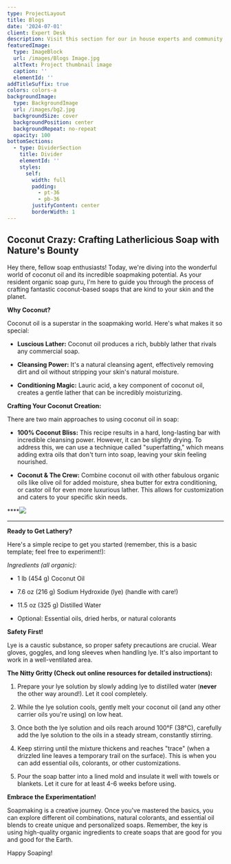 ```yaml
---
type: ProjectLayout
title: Blogs
date: '2024-07-01'
client: Expert Desk
description: Visit this section for our in house experts and community enthusiasts   blogs
featuredImage:
  type: ImageBlock
  url: /images/Blogs Image.jpg
  altText: Project thumbnail image
  caption: ''
  elementId: ''
addTitleSuffix: true
colors: colors-a
backgroundImage:
  type: BackgroundImage
  url: /images/bg2.jpg
  backgroundSize: cover
  backgroundPosition: center
  backgroundRepeat: no-repeat
  opacity: 100
bottomSections:
  - type: DividerSection
    title: Divider
    elementId: ''
    styles:
      self:
        width: full
        padding:
          - pt-36
          - pb-36
        justifyContent: center
        borderWidth: 1
---
```

## Coconut Crazy: Crafting Latherlicious Soap with Nature's Bounty

Hey there, fellow soap enthusiasts! Today, we're diving into the wonderful world of coconut oil and its incredible soapmaking potential. As your resident organic soap guru, I'm here to guide you through the process of crafting fantastic coconut-based soaps that are kind to your skin and the planet.

**Why Coconut?**

Coconut oil is a superstar in the soapmaking world. Here's what makes it so special:

*   **Luscious Lather:** Coconut oil produces a rich, bubbly lather that rivals any commercial soap.

*   **Cleansing Power:** It's a natural cleansing agent, effectively removing dirt and oil without stripping your skin's natural moisture.

*   **Conditioning Magic:** Lauric acid, a key component of coconut oil, creates a gentle lather that can be incredibly moisturizing.

**Crafting Your Coconut Creation:**

There are two main approaches to using coconut oil in soap:

*   **100% Coconut Bliss:** This recipe results in a hard, long-lasting bar with incredible cleansing power. However, it can be slightly drying. To address this, we can use a technique called "superfatting," which means adding extra oils that don't turn into soap, leaving your skin feeling nourished.

*   **Coconut & The Crew:** Combine coconut oil with other fabulous organic oils like olive oil for added moisture, shea butter for extra conditioning, or castor oil for even more luxurious lather. This allows for customization and caters to your specific skin needs.

****![](/images/Coconutoil.jpeg)

****

**Ready to Get Lathery?**

Here's a simple recipe to get you started (remember, this is a basic template; feel free to experiment!):

*Ingredients (all organic):*

*   1 lb (454 g) Coconut Oil

*   7.6 oz (216 g) Sodium Hydroxide (lye) (handle with care!)

*   11.5 oz (325 g) Distilled Water

*   Optional: Essential oils, dried herbs, or natural colorants

**Safety First!**

Lye is a caustic substance, so proper safety precautions are crucial. Wear gloves, goggles, and long sleeves when handling lye. It's also important to work in a well-ventilated area.

**The Nitty Gritty (Check out online resources for detailed instructions):**

1.  Prepare your lye solution by slowly adding lye to distilled water (**never** the other way around!). Let it cool completely.

2.  While the lye solution cools, gently melt your coconut oil (and any other carrier oils you're using) on low heat.

3.  Once both the lye solution and oils reach around 100°F (38°C), carefully add the lye solution to the oils in a steady stream, constantly stirring.

4.  Keep stirring until the mixture thickens and reaches "trace" (when a drizzled line leaves a temporary trail on the surface). This is when you can add essential oils, colorants, or other customizations.

5.  Pour the soap batter into a lined mold and insulate it well with towels or blankets. Let it cure for at least 4-6 weeks before using.

**Embrace the Experimentation!**

Soapmaking is a creative journey. Once you've mastered the basics, you can explore different oil combinations, natural colorants, and essential oil blends to create unique and personalized soaps. Remember, the key is using high-quality organic ingredients to create soaps that are good for you and good for the Earth.

Happy Soaping!
